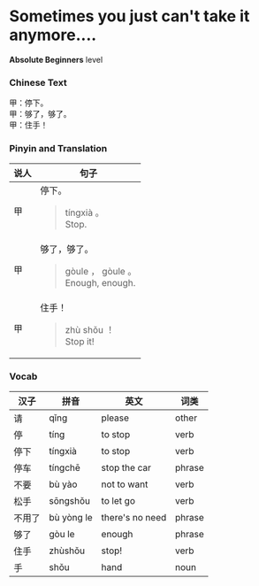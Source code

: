 # Sometimes you just can't take it anymore....
**Absolute Beginners** level
### Chinese Text
甲：停下。<br />甲：够了，够了。<br />甲：住手！

### Pinyin and Translation
|说人|句子|
|----|----|
|甲|停下。<blockquote>tíngxià 。<br />Stop.</blockquote>|
|甲|够了，够了。<blockquote>gòule ， gòule 。<br />Enough, enough.</blockquote>|
|甲|住手！<blockquote>zhù shǒu ！<br />Stop it!</blockquote>|
### Vocab
|汉子|拼音|英文|词类|
|----|----|----|----|
|请|qǐng|please|other|
|停|tíng|to stop|verb|
|停下|tíngxià|to stop|verb|
|停车|tíngchē|stop the car|phrase|
|不要|bù yào|not to want|verb|
|松手|sōngshǒu|to let go|verb|
|不用了|bù yòng le|there's no need|phrase|
|够了|gòu le|enough|phrase|
|住手|zhùshǒu|stop!|verb|
|手|shǒu|hand|noun|